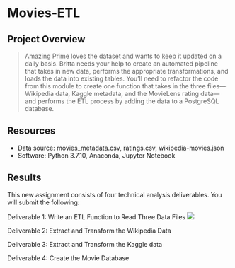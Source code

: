 # Movies-ETL

## Project Overview

> Amazing Prime loves the dataset and wants to keep it updated on a daily basis. Britta needs your help to create an automated pipeline that takes in new data, performs the appropriate transformations, and loads the data into existing tables. You’ll need to refactor the code from this module to create one function that takes in the three files—Wikipedia data, Kaggle metadata, and the MovieLens rating data—and performs the ETL process by adding the data to a PostgreSQL database.

## Resources
* Data source: movies_metadata.csv, ratings.csv, wikipedia-movies.json
* Software: Python 3.7.10, Anaconda, Jupyter Notebook

## Results

This new assignment consists of four technical analysis deliverables. You will submit the following:

Deliverable 1: Write an ETL Function to Read Three Data Files
![](https://github.com/timbialek/Movies-ETL/blob/main/ETL_function_test.ipynb)


Deliverable 2: Extract and Transform the Wikipedia Data

Deliverable 3: Extract and Transform the Kaggle data

Deliverable 4: Create the Movie Database
